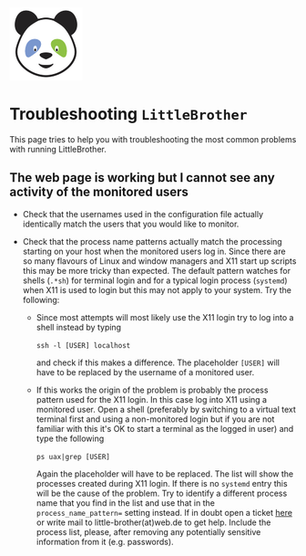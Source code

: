 ![LittleBrother-Logo](little_brother/static/icons/icon_baby-panda_128x128.png)

# Troubleshooting `LittleBrother`

This page tries to help you with troubleshooting the most common problems with running LittleBrother. 

## The web page is working but I cannot see any activity of the monitored users

  * Check that the usernames used in the configuration file actually identically match the users that you would like
to monitor.

  * Check that the process name patterns actually match the processing starting on your host when the monitored users
log in. Since there are so many flavours of Linux and window managers and X11 start up scripts this may be more tricky
than expected. The default pattern watches for shells (`.*sh`) for terminal login and for a typical login process
(`systemd`) when X11 is used to login but this may not apply to your system. Try the following:

    * Since most attempts will most likely use the X11 login try to log into a shell instead by typing
  
      `ssh -l [USER] localhost`
      
      and check if this makes a difference. The placeholder `[USER]` will have to be replaced by the username of a 
      monitored user.
    
    * If this works the origin of the problem is probably the process pattern used for the X11 login. In this case
      log into X11 using a monitored user. Open a shell (preferably by switching to a virtual text terminal first and 
      using a non-monitored login but if you are not familiar with this it's OK to start a terminal as the logged in 
      user) and type the following
    
       `ps uax|grep [USER]`
       
      Again the placeholder will have to be replaced. The list will show the processes created during X11 login. 
      If there is no `systemd` entry this will be the cause of the problem. Try to identify a different process name 
      that you find in the list and use that in the `process_name_pattern=` setting instead. If in doubt open a 
      ticket [here](../issues) or write mail to  little-brother(at)web.de to get help. Include the process list, please,
      after removing any potentially sensitive information from it (e.g. passwords).    
